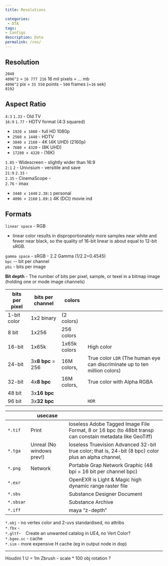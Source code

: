 ```yaml
---
title: Resolutions

categories:
 - DTA
tags:
- Configs
description: Data
permalink: /res/
---
```



## Resolution
`2048`  
`4096^2` = `16 777 216` 16 mil pixels   =  ... mb  
`4096^2` pix = `33 550` points - `500` frames (~`16` sek)      
`8192`    




## Aspect Ratio

`4:3` `1.33` - Old TV   
`16:9` `1.77` -  HDTV format (4:3 squared)  
 - `1920 x 1080` - full HD 1080p  
 - `2560 x 1440` - HDTV  
 - `3840 x 2160` - 4K (4K UHD) (2160p)
 - `7680 × 4320` - (8K UHD)
 - `17280 × 4320` - (16K)    

`1.85` - Widescreen - slightly wider than 16:9  
`2:1` `2` - Univisium - versitile and save   
`21:9` `2.33` -  
`2.35` - CinemaScope  -       
`2.76` - imax   

- `3440 x 1440` `2.38:1` personal   
- `4096 × 2160` `1.89:1` 4K (DCI) movie ind   


## Formats

`linear space` - RGB     
  - linear color results in disproportionately more samples near white and fewer near black, so the quality of 16-bit linear is about equal to 12-bit sRGB.  

`gamma space` - sRGB - 2.2 Gamma  (1/2.2=0.4545)        
`bpc` -- bit per channel  
`pbi` - bits per image  

**Bit depth** - The number of bits per pixel, sample, or texel in a bitmap image (holding one or mode image channels)

|bits per pixel|bits per channel|colors ||
|-|-|-|-|
1-bit color | 1x2 binary |(2 colors)|
8 bit |1x256| 256 colors |
16-bit |1x65k|1x65k colors |  High color
24-bit |3x**8 bpc** = 256 | 16M colors, | True color `LDR`  (The human eye can discriminate up to ten million colors)
32-bit |4x**8 bpc**| 16M colors, | True color with Alpha RGBA  
48 bit | 3x**16 bpc** | || RAW
96 bit | 3x**32 bpc** | | `HDR`

||usecase||
|-|-|-|
`*.tif` | Print | loseless Adobe Tagged Image File Format, 8 or 16 bpc (to 48bit  transp can constain metadata like GeoTiff)
`*.tga` | Unreal (No windows prev!)| loseless Truevision Advanced  32-bit true color; that is, 24-bit (8 bpc) color plus an alpha channel,
`*.png` |Network| Portable Grap Network Graphic (48 bpi = 16 bit per channel bpc)   
`*.exr` || OpenEXR is Light & Magic  high dynamic range raster file    
`*.sbs` || Substance Designer Document     
`*.sbsar` ||Substance Archive    
`*.iff`|| maya “z-depth”    


`*.obj` - no vertex color and 2-uvs standardised, no attribs    
`*.fbx` -    
`*.gltf`-    Create an unwanted catalog in UE4, no Vert Color?    
`*.bgeo.sc` - cache    
`*.sim` - more expensive H cache (eg in output node in dop)    

---

Houdini 1 U = 1m Zbrush - scale * 100  obj rotation ?    
